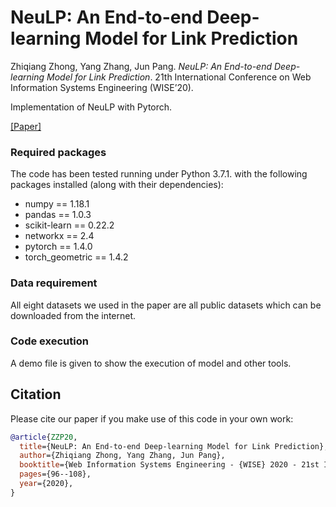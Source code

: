 # NeuLP: An End-to-end Deep-learning Model for Link Prediction

Zhiqiang Zhong, Yang Zhang, Jun Pang. *NeuLP: An End-to-end Deep-learning Model for Link Prediction*.
21th International Conference on Web Information Systems Engineering (WISE’20).

Implementation of NeuLP with Pytorch.

[[Paper]](https://satoss.uni.lu/members/jun/papers/WISE20a.pdf)

### Required packages
The code has been tested running under Python 3.7.1. with the following packages installed (along with their dependencies):

- numpy == 1.18.1
- pandas == 1.0.3
- scikit-learn == 0.22.2
- networkx == 2.4
- pytorch == 1.4.0
- torch_geometric == 1.4.2

### Data requirement
All eight datasets we used in the paper are all public datasets which can be downloaded from the internet.

### Code execution
A demo file is given to show the execution of model and other tools.

## Citation

Please cite our paper if you make use of this code in your own work:

```bibtex
@article{ZZP20,
  title={NeuLP: An End-to-end Deep-learning Model for Link Prediction},
  author={Zhiqiang Zhong, Yang Zhang, Jun Pang},
  booktitle={Web Information Systems Engineering - {WISE} 2020 - 21st International Conference},
  pages={96--108},
  year={2020},
}
```